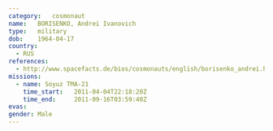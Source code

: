 ```yaml
---
category:	cosmonaut
name:	BORISENKO, Andrei Ivanovich
type:	military
dob:	1964-04-17
country:
  - RUS
references:
  - http://www.spacefacts.de/bios/cosmonauts/english/borisenko_andrei.htm
missions:
  - name: Soyuz TMA-21
    time_start:   2011-04-04T22:18:20Z
    time_end:     2011-09-16T03:59:40Z
evas:
gender:	Male
---
```

